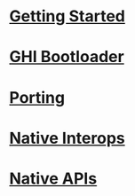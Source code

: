 # [Getting Started](getting_started.md)
# [GHI Bootloader](ghi_bootloader.md)
# [Porting](porting.md)
# [Native Interops](native_interops.md)
# [Native APIs](native_apis.md)